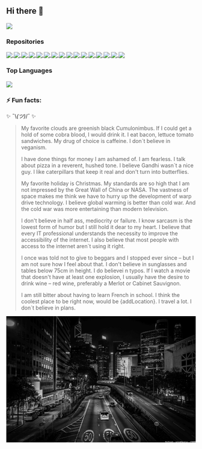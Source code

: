 ## Hi there 👋

<a href="https://github.com/mpolinowski/github-readme-stats">
  <img align="center" src="https://github-readme-stats.vercel.app/api?username=mpolinowski&show_icons=true&theme=tokyonight" />
</a>



### Repositories

<a href="https://github.com/mpolinowski/nginx_docker_ingress">
  <img align="center" src="https://github-readme-stats.vercel.app/api/pin/?username=mpolinowski&repo=nginx_docker_ingress&theme=tokyonight" />
</a>
<a href="https://github.com/mpolinowski/nomadic-mautic">
  <img align="center" src="https://github-readme-stats.vercel.app/api/pin/?username=mpolinowski&repo=i-know-flowers&theme=tokyonight" />
</a>
<a href="https://github.com/mpolinowski/nomadic-borg">
  <img align="center" src="https://github-readme-stats.vercel.app/api/pin/?username=mpolinowski&repo=nomadic-borg&theme=tokyonight" />
</a>
<a href="https://github.com/mpolinowski/go-cicd">
  <img align="center" src="https://github-readme-stats.vercel.app/api/pin/?username=mpolinowski&repo=go-cicd&theme=tokyonight" />
</a>
<a href="https://github.com/mpolinowski/osticket-nomad">
  <img align="center" src="https://github-readme-stats.vercel.app/api/pin/?username=mpolinowski&repo=osticket-nomad&theme=tokyonight" />
</a>
<a href="https://github.com/mpolinowski/python-nltk">
  <img align="center" src="https://github-readme-stats.vercel.app/api/pin/?username=mpolinowski&repo=python-nltk&theme=tokyonight" />
</a>
<a href="https://github.com/mpolinowski/nomad-loadbalanced-nts">
  <img align="center" src="https://github-readme-stats.vercel.app/api/pin/?username=mpolinowski&repo=nomad-loadbalanced-nts&theme=tokyonight" />
</a>
<a href="https://github.com/mpolinowski/ha-mqtt-python">
  <img align="center" src="https://github-readme-stats.vercel.app/api/pin/?username=mpolinowski&repo=ha-mqtt-python&theme=tokyonight" />
</a>
<a href="https://github.com/mpolinowski/docusaurus_elasticsearch">
  <img align="center" src="https://github-readme-stats.vercel.app/api/pin/?username=mpolinowski&repo=docusaurus_elasticsearch&theme=tokyonight" />
</a>
<a href="https://github.com/mpolinowski/nomad-nts-chrony">
  <img align="center" src="https://github-readme-stats.vercel.app/api/pin/?username=mpolinowski&repo=nomad-nts-chrony&theme=tokyonight" />
</a>
<a href="https://github.com/mpolinowski/elk-server-compose">
  <img align="center" src="https://github-readme-stats.vercel.app/api/pin/?username=mpolinowski&repo=elk-server-compose&theme=tokyonight" />
</a>
<a href="https://github.com/mpolinowski/opencv2-tracking-algorithm">
  <img align="center" src="https://github-readme-stats.vercel.app/api/pin/?username=mpolinowski&repo=opencv2-tracking-algorithm&theme=tokyonight" />
</a>
<a href="https://github.com/mpolinowski/opencv-rtsp">
  <img align="center" src="https://github-readme-stats.vercel.app/api/pin/?username=mpolinowski&repo=opencv-rtsp&theme=tokyonight" />
</a>
<a href="https://github.com/mpolinowski/nomad-zabbix-server">
  <img align="center" src="https://github-readme-stats.vercel.app/api/pin/?username=mpolinowski&repo=nomad-zabbix-server&theme=tokyonight" />
</a>
<a href="https://github.com/mpolinowski/zabbix-server-compose">
  <img align="center" src="https://github-readme-stats.vercel.app/api/pin/?username=mpolinowski&repo=zabbix-server-compose&theme=tokyonight" />
</a>
<a href="https://github.com/mpolinowski/docusaurus_elasticsearch">
  <img align="center" src="https://github-readme-stats.vercel.app/api/pin/?username=mpolinowski&repo=docusaurus_elasticsearch&theme=tokyonight" />
</a>

### Top Languages

<a href="https://github.com/mpolinowski/github-readme-stats">
  <img align="center" src="https://github-readme-stats.vercel.app/api/top-langs/?username=mpolinowski&theme=tokyonight&hide=java,css,html&langs_count=4" />
</a>


### ⚡ Fun facts:

✨ ¯\\_(ツ)_/¯ ✨

 
> My favorite clouds are greenish black Cumulonimbus. If I could get a hold of some cobra blood, I would drink it. I eat bacon, lettuce tomato sandwiches. My drug of choice is caffeine. I don´t believe in veganism.
> 
> I have done things for money I am ashamed of. I am fearless. I talk about pizza in a reverent, hushed tone. I believe Gandhi wasn´t a nice guy. I like caterpillars that keep it real and don't turn into butterflies.
> 
> My favorite holiday is Christmas. My standards are so high that I am not impressed by the Great Wall of China or NASA. The vastness of space makes me think we have to hurry up the development of warp drive technology. I believe global warming is better than cold war. And the cold war was more entertaining than modern television.
> 
> I don't believe in half ass, mediocrity or failure. I know sarcasm is the lowest form of humor but I still hold it dear to my heart. I believe that every IT professional understands the necessity to improve the accessibility of the internet. I also believe that most people with access to the internet aren´t using it right.
> 
> I once was told not to give to beggars and I stopped ever since – but I am not sure how I feel about that. I don't believe in sunglasses and tables below 75cm in height. I do believei n typos. If I watch a movie that doesn't have at least one explosion, I usually have the desire to drink wine – red wine, preferably a Merlot or Cabinet Sauvignon.
> 
> I am still bitter about having to learn French in school. I think the coolest place to be right now, would be {addLocation}. I travel a lot. I don´t believe in plans.


![Anapurna, Pokhara, Nepal](./hk-cent.jpg)

